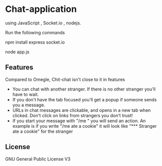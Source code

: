 # Chat-application 
using JavaScript , Socket.io , nodejs.

Run the following commands

npm install express socket.io

node app.js


Features
---
Compared to Omegle, Chit-chat isn't close to it in features
* You can chat with another stranger. If there is no other stranger you'll have to wait.
* If you don't have the tab focused you'll get a popup if someone sends you a message.
* URLs in chat messages are clickable, and opens in a new tab when clicked. Don't click on links from strangers you don't trust!
* If you start your message with "/me " you will send an action. An example is if you write "/me ate a cookie" it will look like "*** Stranger ate a cookie" for the stranger

License
---
GNU General Public License V3
